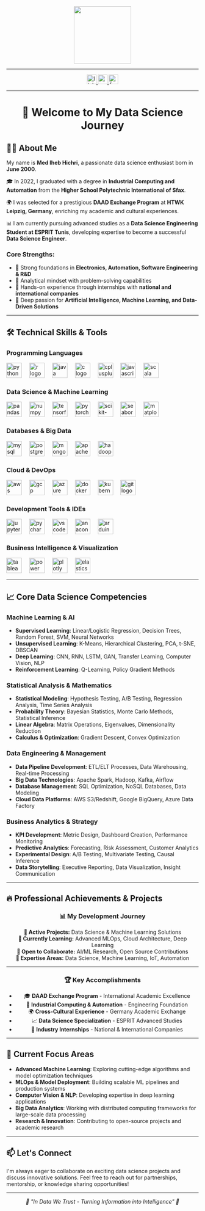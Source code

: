 <div align="center">
  <img height="150" src="https://media.giphy.com/media/M9gbBd9nbDrOTu1Mqx/giphy.gif" />
</div>

---

<div align="center">
  <a href="https://www.linkedin.com/in/hichri-m-99aa1a13a/" target="_blank">
    <img src="https://img.shields.io/static/v1?message=LinkedIn&logo=linkedin&label=&color=0077B5&logoColor=white&style=for-the-badge" height="25" alt="linkedin logo" />
  </a>
  <a href="https://www.youtube.com/@ihebhichri2021" target="_blank">
    <img src="https://img.shields.io/static/v1?message=YouTube&logo=youtube&label=&color=FF0000&logoColor=white&style=for-the-badge" height="25" alt="youtube logo" />
  </a>
  <a href="https://www.facebook.com/med.iheb.13813/" target="_blank">
    <img src="https://img.shields.io/static/v1?message=Facebook&logo=facebook&label=&color=1877F2&logoColor=white&style=for-the-badge" height="25" alt="facebook logo" />
  </a>
</div>

---

<h1 align="center">👋 Welcome to My Data Science Journey</h1>

## 👨‍💻 About Me

My name is **Med Iheb Hichri**, a passionate data science enthusiast born in **June 2000**.

🎓 In 2022, I graduated with a degree in **Industrial Computing and Automation** from the **Higher School Polytechnic International of Sfax**.

🌍 I was selected for a prestigious **DAAD Exchange Program** at **HTWK Leipzig, Germany**, enriching my academic and cultural experiences.

📊 I am currently pursuing advanced studies as a **Data Science Engineering Student at ESPRIT Tunis**, developing expertise to become a successful **Data Science Engineer**.

### Core Strengths:
- 🔧 Strong foundations in **Electronics, Automation, Software Engineering & R&D**
- 🧠 Analytical mindset with problem-solving capabilities
- 🚀 Hands-on experience through internships with **national and international companies**
- 🌱 Deep passion for **Artificial Intelligence, Machine Learning, and Data-Driven Solutions**

---

## 🛠️ Technical Skills & Tools

### Programming Languages
<div align="left">
  <img src="https://cdn.jsdelivr.net/gh/devicons/devicon/icons/python/python-original.svg" height="40" alt="python logo" />
  <img width="12" />
  <img src="https://cdn.jsdelivr.net/gh/devicons/devicon/icons/r/r-original.svg" height="40" alt="r logo" />
  <img width="12" />
  <img src="https://cdn.jsdelivr.net/gh/devicons/devicon/icons/java/java-original.svg" height="40" alt="java logo" />
  <img width="12" />
  <img src="https://cdn.jsdelivr.net/gh/devicons/devicon/icons/c/c-original.svg" height="40" alt="c logo" />
  <img width="12" />
  <img src="https://cdn.jsdelivr.net/gh/devicons/devicon/icons/cplusplus/cplusplus-original.svg" height="40" alt="cplusplus logo" />
  <img width="12" />
  <img src="https://cdn.jsdelivr.net/gh/devicons/devicon/icons/javascript/javascript-original.svg" height="40" alt="javascript logo" />
  <img width="12" />
  <img src="https://cdn.jsdelivr.net/gh/devicons/devicon/icons/scala/scala-original.svg" height="40" alt="scala logo" />
</div>

### Data Science & Machine Learning
<div align="left">
  <img src="https://cdn.jsdelivr.net/gh/devicons/devicon/icons/pandas/pandas-original.svg" height="40" alt="pandas logo" />
  <img width="12" />
  <img src="https://cdn.jsdelivr.net/gh/devicons/devicon/icons/numpy/numpy-original.svg" height="40" alt="numpy logo" />
  <img width="12" />
  <img src="https://cdn.jsdelivr.net/gh/devicons/devicon/icons/tensorflow/tensorflow-original.svg" height="40" alt="tensorflow logo" />
  <img width="12" />
  <img src="https://cdn.jsdelivr.net/gh/devicons/devicon/icons/pytorch/pytorch-original.svg" height="40" alt="pytorch logo" />
  <img width="12" />
  <img src="https://upload.wikimedia.org/wikipedia/commons/0/05/Scikit_learn_logo_small.svg" height="40" alt="scikit-learn logo" />
  <img width="12" />
  <img src="https://seaborn.pydata.org/_images/logo-mark-lightbg.svg" height="40" alt="seaborn logo" />
  <img width="12" />
  <img src="https://matplotlib.org/_static/images/logo2.svg" height="40" alt="matplotlib logo" />
</div>

### Databases & Big Data
<div align="left">
  <img src="https://cdn.jsdelivr.net/gh/devicons/devicon/icons/mysql/mysql-original.svg" height="40" alt="mysql logo" />
  <img width="12" />
  <img src="https://cdn.jsdelivr.net/gh/devicons/devicon/icons/postgresql/postgresql-original.svg" height="40" alt="postgresql logo" />
  <img width="12" />
  <img src="https://cdn.jsdelivr.net/gh/devicons/devicon/icons/mongodb/mongodb-original.svg" height="40" alt="mongodb logo" />
  <img width="12" />
  <img src="https://cdn.jsdelivr.net/gh/devicons/devicon/icons/apache/apache-original.svg" height="40" alt="apache spark logo" />
  <img width="12" />
  <img src="https://cdn.jsdelivr.net/gh/devicons/devicon/icons/hadoop/hadoop-original.svg" height="40" alt="hadoop logo" />
</div>

### Cloud & DevOps
<div align="left">
  <img src="https://cdn.jsdelivr.net/gh/devicons/devicon/icons/amazonwebservices/amazonwebservices-plain-wordmark.svg" height="40" alt="aws logo" />
  <img width="12" />
  <img src="https://cdn.jsdelivr.net/gh/devicons/devicon/icons/googlecloud/googlecloud-original.svg" height="40" alt="gcp logo" />
  <img width="12" />
  <img src="https://cdn.jsdelivr.net/gh/devicons/devicon/icons/azure/azure-original.svg" height="40" alt="azure logo" />
  <img width="12" />
  <img src="https://cdn.jsdelivr.net/gh/devicons/devicon/icons/docker/docker-original.svg" height="40" alt="docker logo" />
  <img width="12" />
  <img src="https://cdn.jsdelivr.net/gh/devicons/devicon/icons/kubernetes/kubernetes-plain.svg" height="40" alt="kubernetes logo" />
  <img width="12" />
  <img src="https://cdn.jsdelivr.net/gh/devicons/devicon/icons/git/git-original.svg" height="40" alt="git logo" />
</div>

### Development Tools & IDEs
<div align="left">
  <img src="https://cdn.jsdelivr.net/gh/devicons/devicon/icons/jupyter/jupyter-original.svg" height="40" alt="jupyter logo" />
  <img width="12" />
  <img src="https://cdn.jsdelivr.net/gh/devicons/devicon/icons/pycharm/pycharm-original.svg" height="40" alt="pycharm logo" />
  <img width="12" />
  <img src="https://cdn.jsdelivr.net/gh/devicons/devicon/icons/vscode/vscode-original.svg" height="40" alt="vscode logo" />
  <img width="12" />
  <img src="https://cdn.jsdelivr.net/gh/devicons/devicon/icons/anaconda/anaconda-original.svg" height="40" alt="anaconda logo" />
  <img width="12" />
  <img src="https://cdn.jsdelivr.net/gh/devicons/devicon/icons/arduino/arduino-original.svg" height="40" alt="arduino logo" />
</div>

### Business Intelligence & Visualization
<div align="left">
  <img src="https://cdn.worldvectorlogo.com/logos/tableau-software.svg" height="40" alt="tableau logo" />
  <img width="12" />
  <img src="https://cdn.worldvectorlogo.com/logos/power-bi.svg" height="40" alt="power bi logo" />
  <img width="12" />
  <img src="https://upload.wikimedia.org/wikipedia/commons/8/8a/Plotly-logo.png" height="40" alt="plotly logo" />
  <img width="12" />
  <img src="https://www.elastic.co/static-res/images/elastic-logo-200.png" height="40" alt="elasticsearch logo" />
</div>

---

## 📈 Core Data Science Competencies

### Machine Learning & AI
- **Supervised Learning**: Linear/Logistic Regression, Decision Trees, Random Forest, SVM, Neural Networks
- **Unsupervised Learning**: K-Means, Hierarchical Clustering, PCA, t-SNE, DBSCAN
- **Deep Learning**: CNN, RNN, LSTM, GAN, Transfer Learning, Computer Vision, NLP
- **Reinforcement Learning**: Q-Learning, Policy Gradient Methods

### Statistical Analysis & Mathematics
- **Statistical Modeling**: Hypothesis Testing, A/B Testing, Regression Analysis, Time Series Analysis
- **Probability Theory**: Bayesian Statistics, Monte Carlo Methods, Statistical Inference
- **Linear Algebra**: Matrix Operations, Eigenvalues, Dimensionality Reduction
- **Calculus & Optimization**: Gradient Descent, Convex Optimization

### Data Engineering & Management
- **Data Pipeline Development**: ETL/ELT Processes, Data Warehousing, Real-time Processing
- **Big Data Technologies**: Apache Spark, Hadoop, Kafka, Airflow
- **Database Management**: SQL Optimization, NoSQL Databases, Data Modeling
- **Cloud Data Platforms**: AWS S3/Redshift, Google BigQuery, Azure Data Factory

### Business Analytics & Strategy
- **KPI Development**: Metric Design, Dashboard Creation, Performance Monitoring
- **Predictive Analytics**: Forecasting, Risk Assessment, Customer Analytics
- **Experimental Design**: A/B Testing, Multivariate Testing, Causal Inference
- **Data Storytelling**: Executive Reporting, Data Visualization, Insight Communication

---

## 🔥 Professional Achievements & Projects

<div align="center">

### 📊 My Development Journey
**🔭 Active Projects:** Data Science & Machine Learning Solutions  
**🌱 Currently Learning:** Advanced MLOps, Cloud Architecture, Deep Learning  
**👯 Open to Collaborate:** AI/ML Research, Open Source Contributions  
**💬 Expertise Areas:** Data Science, Machine Learning, IoT, Automation  

---

### 🏆 Key Accomplishments
- 🎓 **DAAD Exchange Program** - International Academic Excellence
- 🚀 **Industrial Computing & Automation** - Engineering Foundation
- 🌍 **Cross-Cultural Experience** - Germany Academic Exchange
- 📈 **Data Science Specialization** - ESPRIT Advanced Studies
- 🔧 **Industry Internships** - National & International Companies

</div>

---

## 🎯 Current Focus Areas

- **Advanced Machine Learning**: Exploring cutting-edge algorithms and model optimization techniques
- **MLOps & Model Deployment**: Building scalable ML pipelines and production systems
- **Computer Vision & NLP**: Developing expertise in deep learning applications
- **Big Data Analytics**: Working with distributed computing frameworks for large-scale data processing
- **Research & Innovation**: Contributing to open-source projects and academic research

---

## 📫 Let's Connect

I'm always eager to collaborate on exciting data science projects and discuss innovative solutions. Feel free to reach out for partnerships, mentorship, or knowledge sharing opportunities!

---

<div align="center">
  <i>🚀 "In Data We Trust - Turning Information into Intelligence" 🚀</i>
</div>
